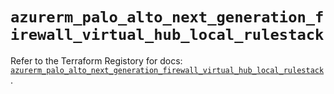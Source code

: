 # `azurerm_palo_alto_next_generation_firewall_virtual_hub_local_rulestack`

Refer to the Terraform Registory for docs: [`azurerm_palo_alto_next_generation_firewall_virtual_hub_local_rulestack`](https://registry.terraform.io/providers/hashicorp/azurerm/3.78.0/docs/resources/palo_alto_next_generation_firewall_virtual_hub_local_rulestack).
